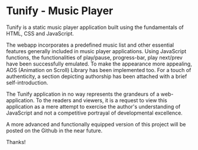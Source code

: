 # Tunify - Music Player

Tunify is a static music player application built using the fundamentals of HTML, CSS and JavaScript.

The webapp incorporates a predefined music list and other essential features generally included in music player applications. Using JavaScript functions, the functionalities of play/pause, progress-bar, play next/prev have been successfully emulated. To make the appearance more appealing, AOS (Animation on Scroll) Library has been implemented too. For a touch of authenticity, a section depicting authorship has been attached with a brief self-introduction.

The Tunify application in no way represents the grandeurs of a web-application. To the readers and viewers, it is a request to view this application as a mere attempt to exercise the author's understanding of JavaScript and not a competitive portrayal of developmental excellence. 

A more advanced and functionally equipped version of this project will be posted on the Github in the near future.

Thanks!

